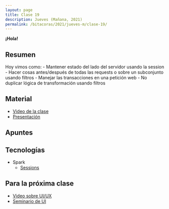 ```yaml
---
layout: page
title: Clase 19
description: Jueves (Mañana, 2021)
permalink: /bitacoras/2021/jueves-m/clase-19/
---
```


**¡Hola!**

## Resumen

Hoy vimos como:
    - Mantener estado del lado del servidor usando la session
    - Hacer cosas antes/después de todas las requests o sobre un subconjunto usando filtros
    - Manejar las transacciones en una petición web
    - No duplicar lógica de transformación usando filtros

## Material

- [Video de la clase]()
- [Presentación](https://docs.google.com/presentation/d/1rVEIF5BbFc7I_JluHm0xy4zCylhJtwwEC34-XGTj4d0/edit?usp=sharing)

## Apuntes

## Tecnologías

- Spark
  - [Sessions](https://sparkjava.com/documentation#sessions)


## Para la próxima clase

- [Video sobre UI/UX](https://www.youtube.com/watch?v=78l4oTU6AfA)
- [Seminario de UI](https://drive.google.com/drive/folders/1cV8NP-SkO3FL2oaqskgYZhuU3kJ0ZUi7)